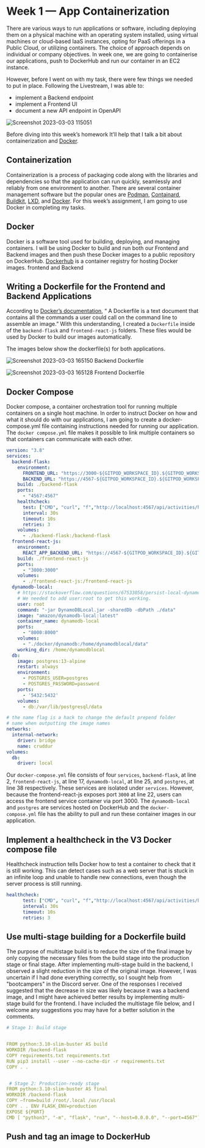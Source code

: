 # Week 1 — App Containerization

There are various ways to run applications or software, including deploying them on a physical machine with an operating system installed, using virtual machines or cloud-based IaaS instances, opting for PaaS offerings in a Public Cloud, or utilizing containers. The choice of approach depends on individual or company objectives. In week one, we are going to containerise our applications, push to DockerHub and run our container in an EC2 instance.  

However, before I went on with my task, there were few things we needed to put in place. Following the Livestream, I was able to:
 - implement a Backend endpoint
- implement a Frontend UI
- document a new API endpoint in OpenAPI


![Screenshot 2023-03-03 115051](https://user-images.githubusercontent.com/47522955/222762466-4310f18e-3d70-451e-8705-78af04d15dab.png)


Before diving into this week’s homework It’ll help that I talk a bit about containerization and [Docker](https://www.docker.com).

## Containerization
Containerization is a process of packaging code along with the libraries and dependencies so that the application can run quickly, seamlessly and reliably from one environment to another. There are several container management software but the popular ones are [Podman](https://podman.io/), [Containard](https://containerd.io/), [Buildkit](https://docs.docker.com/build/), [LXD](https://linuxcontainers.org/lxd/introduction/), and [Docker](https://www.docker.com).  For this week’s assignment, I am going to use Docker in completing my tasks.

## Docker
Docker is a software tool used for building, deploying, and managing containers. I will be using Docker to build and run both our Frontend and Backend images and then push these Docker images to a public repository on DockerHub. [Dockerhub](https://hub.docker.com/) is a container registry for hosting Docker images. 
frontend and Backend


## Writing a Dockerfile for the Frontend and Backend Applications

According to [Docker’s documentation](https://docs.docker.com/engine/reference/builder/), “ A Dockerfile is a text document that contains all the commands a user could call on the command line to assemble an image.” With this understanding, I created a `Dockerfile` inside of the `backend-flask` and `frontend-react-js` folders. These files would be used by Docker to build our images automatically.

The images below show the dockerfile(s) for both applications.



![Screenshot 2023-03-03 165150](https://user-images.githubusercontent.com/47522955/222765838-5de6dcd8-8ad9-477a-816f-13b14a347dbc.png)
Backend Dockerfile



![Screenshot 2023-03-03 165128](https://user-images.githubusercontent.com/47522955/222765748-a50650aa-707b-48b2-9c43-d3a17ddc070b.png)
Frontend Dockerfile

## Docker Compose
Docker compose, a container orchestration tool for running multiple containers on a single host machine. In order to instruct Docker on how and what it should do with our applications, I am going to create a docker-compose.yml file containing instructions needed for running our application. The `docker compose.yml` file makes it possible to link multiple containers so that containers can communicate with each other.

```yaml
version: "3.8"
services:
  backend-flask:
    environment:
      FRONTEND_URL: "https://3000-${GITPOD_WORKSPACE_ID}.${GITPOD_WORKSPACE_CLUSTER_HOST}"
      BACKEND_URL: "https://4567-${GITPOD_WORKSPACE_ID}.${GITPOD_WORKSPACE_CLUSTER_HOST}"
    build: ./backend-flask
    ports:
      - "4567:4567"
    healthcheck:
      test: ["CMD", "curl", "f","http://localhost:4567/api/activities/home"]
      interval: 30s
      timeout: 10s
      retries: 3
    volumes:
      - ./backend-flask:/backend-flask
  frontend-react-js:
    environment:
      REACT_APP_BACKEND_URL: "https://4567-${GITPOD_WORKSPACE_ID}.${GITPOD_WORKSPACE_CLUSTER_HOST}"
    build: ./frontend-react-js
    ports:
      - "3000:3000"
    volumes:
      - ./frontend-react-js:/frontend-react-js
  dynamodb-local:
    # https://stackoverflow.com/questions/67533058/persist-local-dynamodb-data-in-volumes-lack-permission-unable-to-open-databa
    # We needed to add user:root to get this working.
    user: root
    command: "-jar DynamoDBLocal.jar -sharedDb -dbPath ./data"
    image: "amazon/dynamodb-local:latest"
    container_name: dynamodb-local
    ports:
      - "8000:8000"
    volumes:
      - "./docker/dynamodb:/home/dynamodblocal/data"
    working_dir: /home/dynamodblocal    
  db:
    image: postgres:13-alpine
    restart: always
    environment:
      - POSTGRES_USER=postgres
      - POSTGRES_PASSWORD=password
    ports:
      - '5432:5432'
    volumes: 
      - db:/var/lib/postgresql/data

# the name flag is a hack to change the default prepend folder
# name when outputting the image names
networks: 
  internal-network:
    driver: bridge
    name: cruddur
volumes:
  db:
    driver: local
```
Our `docker-compose.yml` file consists of four `services`, `backend-flask`, at line 2, `frontend-react-js`, at line 17, `dynamodb-local`, at line 25, and `postgres`, at line 38 respectively. These services are isolated under `services`. However, because the frontend-react-js exposes port `3000` at line 22, users can access the frontend service container via port 3000. The `dynamodb-local` and `postgres` are services hosted on DockerHub and the `docker-compose.yml` file has the ability to pull and run these container images in our application.

## Implement a healthcheck in the V3 Docker compose file
Healthcheck instruction tells Docker how to test a container to check that it is still working. This can detect cases such as a web server that is stuck in an infinite loop and unable to handle new connections, even though the server process is still running.

```yaml
healthcheck:
      test: ["CMD", "curl", "f","http://localhost:4567/api/activities/home"]
      interval: 30s
      timeout: 10s
      retries: 3
 ```
 
 ## Use multi-stage building for a Dockerfile build
The purpose of multistage build is to reduce the size of the final image by only copying the necessary files from the build stage into the production stage or final stage. After implementing multi-stage build in the backend, I observed a slight reduction in the size of the original image. However, I was uncertain if I had done everything correctly, so I sought help from "bootcampers" in the Discord server. One of the responses I received suggested that the decrease in size was likely because it was a backend image, and I might have achieved better results by implementing multi-stage build for the frontend. I have included the multistage file below, and I welcome any suggestions you may have for a better solution in the comments.

```yaml
# Stage 1: Build stage 


FROM python:3.10-slim-buster AS build 
WORKDIR /backend-flask 
COPY requirements.txt requirements.txt 
RUN pip3 install --user --no-cache-dir -r requirements.txt 
COPY . .


 # Stage 2: Production-ready stage 
FROM python:3.10-slim-buster AS final
WORKDIR /backend-flask 
COPY –from=build /root/.local /usr/local 
COPY . . ENV FLASK_ENV=production 
EXPOSE ${PORT} 
CMD [ "python3", "-m", "flask", "run", "--host=0.0.0.0", "--port=4567"]
```

## Push and tag an image to DockerHub
